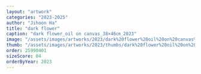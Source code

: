 ```yaml
---
layout: "artwork"
categories: "2023-2025"
author: "Jihoon Ha"
title: "dark flower"
caption: "dark flower_oil on canvas_38×46㎝_2023"
image: "/assets/images/artworks/2023/dark%20flower%20oil%20on%20canvas%2038x46cm%202023.jpg"
thumb: "/assets/images/artworks/2023/thumbs/dark%20flower%20oil%20on%20canvas%2038x46cm%202023.jpg"
order: 25990401
sizeScore: 04
orderByYear: 2023
---
```

